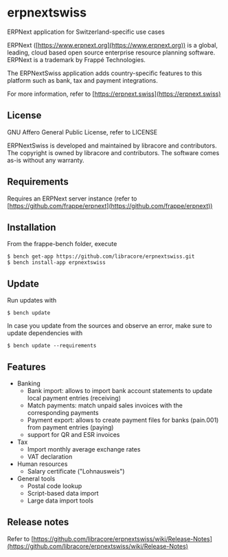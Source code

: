 # erpnextswiss
ERPNext application for Switzerland-specific use cases

ERPNext ([https://www.erpnext.org](https://www.erpnext.org)) is a global, leading, cloud based
open source enterprise resource planning software. ERPNext is a trademark by Frappé Technologies.

The ERPNextSwiss application adds country-specific features to this platform such as 
bank, tax and payment integrations.

For more information, refer to [https://erpnext.swiss](https://erpnext.swiss)

## License 
GNU Affero General Public License, refer to LICENSE

ERPNextSwiss is developed and maintained by libracore and contributors. 
The copyright is owned by libracore and contributors. 
The software comes as-is without any warranty.

## Requirements
Requires an ERPNext server instance (refer to [https://github.com/frappe/erpnext](https://github.com/frappe/erpnext))

## Installation
From the frappe-bench folder, execute

    $ bench get-app https://github.com/libracore/erpnextswiss.git
    $ bench install-app erpnextswiss

## Update
Run updates with

    $ bench update

In case you update from the sources and observe an error, make sure to update dependencies with

    $ bench update --requirements

## Features 
* Banking
    * Bank import: allows to import bank account statements to update local payment entries (receiving)
    * Match payments: match unpaid sales invoices with the corresponding payments
    * Payment export: allows to create payment files for banks (pain.001) from payment entries (paying)
    * support for QR and ESR invoices
* Tax
    * Import monthly average exchange rates
    * VAT declaration
* Human resources
    * Salary certificate ("Lohnausweis")
* General tools
    * Postal code lookup
    * Script-based data import
    * Large data import tools

## Release notes
Refer to [https://github.com/libracore/erpnextswiss/wiki/Release-Notes](https://github.com/libracore/erpnextswiss/wiki/Release-Notes)
